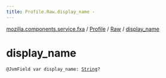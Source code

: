 ```yaml
---
title: Profile.Raw.display_name - 
---
```


[mozilla.components.service.fxa](../../index.html) / [Profile](../index.html) / [Raw](index.html) / [display_name](./display_name.html)

# display_name

`@JvmField var display_name: `[`String`](https://kotlinlang.org/api/latest/jvm/stdlib/kotlin/-string/index.html)`?`